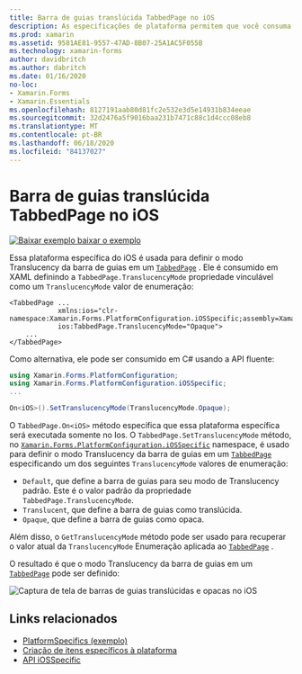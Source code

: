 ```yaml
---
title: Barra de guias translúcida TabbedPage no iOS
description: As especificações de plataforma permitem que você consuma a funcionalidade que só está disponível em uma plataforma específica, sem implementar renderizadores ou efeitos personalizados. Este artigo explica como consumir a plataforma específica do iOS que define o modo Translucency da barra de guias em um TabbedPage.
ms.prod: xamarin
ms.assetid: 9581AE81-9557-47AD-8B07-25A1AC5F055B
ms.technology: xamarin-forms
author: davidbritch
ms.author: dabritch
ms.date: 01/16/2020
no-loc:
- Xamarin.Forms
- Xamarin.Essentials
ms.openlocfilehash: 8127191aab80d81fc2e532e3d5e14931b834eeae
ms.sourcegitcommit: 32d2476a5f9016baa231b7471c88c1d4ccc08eb8
ms.translationtype: MT
ms.contentlocale: pt-BR
ms.lasthandoff: 06/18/2020
ms.locfileid: "84137027"
---
```

# <a name="tabbedpage-translucent-tab-bar-on-ios"></a>Barra de guias translúcida TabbedPage no iOS

[![Baixar exemplo ](~/media/shared/download.png) baixar o exemplo](https://docs.microsoft.com/samples/xamarin/xamarin-forms-samples/userinterface-platformspecifics)

Essa plataforma específica do iOS é usada para definir o modo Translucency da barra de guias em um [`TabbedPage`](xref:Xamarin.Forms.TabbedPage) . Ele é consumido em XAML definindo a `TabbedPage.TranslucencyMode` propriedade vinculável como um `TranslucencyMode` valor de enumeração:

```xaml
<TabbedPage ...
            xmlns:ios="clr-namespace:Xamarin.Forms.PlatformConfiguration.iOSSpecific;assembly=Xamarin.Forms.Core"
            ios:TabbedPage.TranslucencyMode="Opaque">
    ...
</TabbedPage>
```

Como alternativa, ele pode ser consumido em C# usando a API fluente:

```csharp
using Xamarin.Forms.PlatformConfiguration;
using Xamarin.Forms.PlatformConfiguration.iOSSpecific;
...

On<iOS>().SetTranslucencyMode(TranslucencyMode.Opaque);
```

O `TabbedPage.On<iOS>` método especifica que essa plataforma específica será executada somente no Ios. O `TabbedPage.SetTranslucencyMode` método, no [`Xamarin.Forms.PlatformConfiguration.iOSSpecific`](xref:Xamarin.Forms.PlatformConfiguration.iOSSpecific) namespace, é usado para definir o modo Translucency da barra de guias em um [`TabbedPage`](xref:Xamarin.Forms.TabbedPage) especificando um dos seguintes `TranslucencyMode` valores de enumeração:

- `Default`, que define a barra de guias para seu modo de Translucency padrão. Este é o valor padrão da propriedade `TabbedPage.TranslucencyMode`.
- `Translucent`, que define a barra de guias como translúcida.
- `Opaque`, que define a barra de guias como opaca.

Além disso, o `GetTranslucencyMode` método pode ser usado para recuperar o valor atual da `TranslucencyMode` Enumeração aplicada ao [`TabbedPage`](xref:Xamarin.Forms.TabbedPage) .

O resultado é que o modo Translucency da barra de guias em um [`TabbedPage`](xref:Xamarin.Forms.TabbedPage) pode ser definido:

![Captura de tela de barras de guias translúcidas e opacas no iOS](tabbedpage-translucent-tabbar-images/translucencymodes.png "Barras de guias translúcidas e opacas")

## <a name="related-links"></a>Links relacionados

- [PlatformSpecifics (exemplo)](https://docs.microsoft.com/samples/xamarin/xamarin-forms-samples/userinterface-platformspecifics)
- [Criação de itens específicos à plataforma](~/xamarin-forms/platform/platform-specifics/index.md#creating-platform-specifics)
- [API iOSSpecific](xref:Xamarin.Forms.PlatformConfiguration.iOSSpecific)
